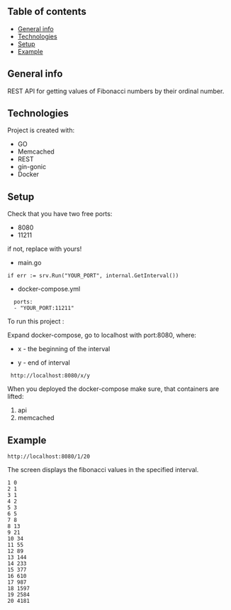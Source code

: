 ## Table of contents
* [General info](#general-info)
* [Technologies](#technologies)
* [Setup](#setup)
* [Example](#example)

## General info
REST API for getting values of Fibonacci numbers by their ordinal number.

## Technologies
Project is created with:
* GO
* Memcached
* REST
* gin-gonic
* Docker

## Setup

Сheck that you have two free ports:

* 8080  
* 11211 

if not, replace with yours!

* main.go
```
if err := srv.Run("YOUR_PORT", internal.GetInterval())

```

* docker-compose.yml

```
  ports:
  - "YOUR_PORT:11211"
```


To run this project :

Expand docker-compose, go to localhost with port:8080, where:

* x - the beginning of the interval

* y - end of interval

```
 http://localhost:8080/x/y
```
When you deployed the docker-compose make sure, that containers are lifted:
1. api
2. memcached

## Example
```
http://localhost:8080/1/20
```
The screen displays the fibonacci values in the specified interval.
```
1 0
2 1
3 1
4 2
5 3
6 5
7 8
8 13
9 21
10 34
11 55
12 89
13 144
14 233
15 377
16 610
17 987
18 1597
19 2584
20 4181
```
